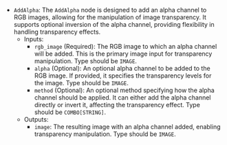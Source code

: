 - `AddAlpha`: The `AddAlpha` node is designed to add an alpha channel to RGB images, allowing for the manipulation of image transparency. It supports optional inversion of the alpha channel, providing flexibility in handling transparency effects.
    - Inputs:
        - `rgb_image` (Required): The RGB image to which an alpha channel will be added. This is the primary image input for transparency manipulation. Type should be `IMAGE`.
        - `alpha` (Optional): An optional alpha channel to be added to the RGB image. If provided, it specifies the transparency levels for the image. Type should be `IMAGE`.
        - `method` (Optional): An optional method specifying how the alpha channel should be applied. It can either add the alpha channel directly or invert it, affecting the transparency effect. Type should be `COMBO[STRING]`.
    - Outputs:
        - `image`: The resulting image with an alpha channel added, enabling transparency manipulation. Type should be `IMAGE`.
